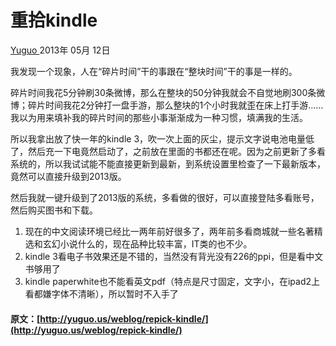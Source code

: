 #  重拾kindle 

[ Yuguo ](http://yuguo.us) 2013年 05月 12日 

我发现一个现象，人在“碎片时间”干的事跟在“整块时间”干的事是一样的。 

碎片时间我花5分钟刷30条微博，那么在整块的50分钟我就会不自觉地刷300条微博；碎片时间我花2分钟打一盘手游，那么整块的1个小时我就歪在床上打手游……我以为用来填补我的碎片时间的那些小事渐渐成为一种习惯，填满我的生活。 

所以我拿出放了快一年的kindle 3，吹一次上面的灰尘，提示文字说电池电量低了，然后充一下电竟然启动了，之前放在里面的书都还在呢。因为之前更新了多看系统的，所以我试试能不能直接更新到最新，到系统设置里检查了一下最新版本，竟然可以直接升级到2013版。 

然后我就一键升级到了2013版的系统，多看做的很好，可以直接登陆多看账号，然后购买图书和下载。 

  1. 现在的中文阅读环境已经比一两年前好很多了，两年前多看商城就一些名著精选和玄幻小说什么的，现在品种比较丰富，IT类的也不少。 
  2. kindle 3看电子书效果还是不错的，当然没有背光没有226的ppi，但是看中文书够用了 
  3. kindle paperwhite也不能看英文pdf（特点是尺寸固定，文字小，在ipad2上看都嫌字体不清晰），所以暂时不入手了 
#### 原文：[http://yuguo.us/weblog/repick-kindle/](http://yuguo.us/weblog/repick-kindle/)
